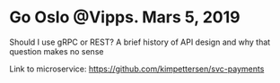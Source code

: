 # Go Oslo @Vipps. Mars 5, 2019

Should I use gRPC or REST? A brief history of API design and why that question makes no sense

Link to microservice: https://github.com/kimpettersen/svc-payments